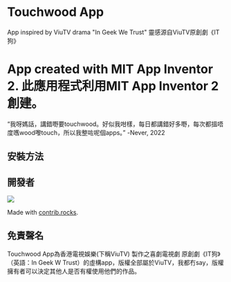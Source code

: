 # Touchwood App
App inspired by ViuTV drama "In Geek We Trust"
靈感源自ViuTV原創劇《IT狗》

App created with MIT App Inventor 2.
此應用程式利用MIT App Inventor 2 創建。
===============

“我呀媽話，講錯嘢要touchwood。好似我咁樣，每日都講錯好多嘢，每次都搵唔度嚿wood嚟touch，所以我整咗呢個apps。” 
-Never, 2022

安裝方法
-------


開發者
-----
<a href="https://github.com/phpercyho/touchwood_app/graphs/contributors">
  <img src="https://contrib.rocks/image?repo=phpercyho/touchwood_app" />
</a>

Made with [contrib.rocks](https://contrib.rocks).

免責聲名
-------
Touchwood App為香港電視娛樂(下稱ViuTV) 製作之喜劇電視劇 原創劇《IT狗》（英語：In Geek W Trust）的虛構app，版權全部屬於ViuTV，我都冇say，版權擁有者可以決定其他人是否有權使用他們的作品。